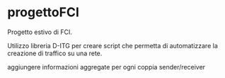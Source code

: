 # progettoFCI

Progetto estivo di FCI. 

Utilizzo libreria D-ITG per creare script che permetta di automatizzare la creazione di traffico su una rete.

aggiungere informazioni aggregate per ogni coppia sender/receiver
